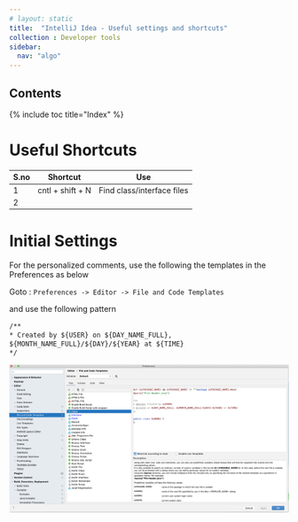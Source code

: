 ```yaml
---
# layout: static
title:  "IntelliJ Idea - Useful settings and shortcuts"
collection : Developer tools
sidebar:
  nav: "algo"
---
```


## Contents

{% include toc title="Index" %}

# Useful Shortcuts
| S.no| Shortcut                 | Use                              |
|---- |--------------------------|----------------------------------|
| 1  | cntl + shift + N | Find class/interface files  |
| 2  | |

# Initial Settings 

For the personalized comments, use the following the templates in the Preferences as below

Goto : `Preferences -> Editor -> File and Code Templates`

and use the following pattern

```
/**
* Created by ${USER} on ${DAY_NAME_FULL}, ${MONTH_NAME_FULL}/${DAY}/${YEAR} at ${TIME}
*/
```

![](/assets/images/intelliJ.png)

